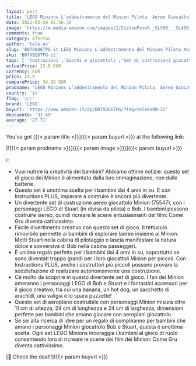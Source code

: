```yaml
---
layout: post
title: 'LEGO Minions L’addestramento del Minion Pilota  Aereo Giocattolo Costruibile con Bob e Stuart  Giocattoli per Bambini di 4 Anni  75547'
date: 2022-03-29 05:56:30
image: 'https://m.media-amazon.com/images/I/51zVsnPxvwS._SL500_._SL400_.jpg'
comments: true
category: ofertas
author: 'tole.es'
slug: 'B07X8Q6TPG-it LEGO Minions L’addestramento del Minion Pilota Aereo...'
sku: 'B07X8Q6TPG-it'
tags: [ 'Costruzioni','Giochi e giocattoli','Set di costruzioni giocattolo','lego', ]
actualPrice: 23.9 EUR
currency: EUR
price: 23.9
comparePrice: 34.99 EUR
prodname: 'LEGO Minions L’addestramento del Minion Pilota  Aereo Giocattolo Costruibile con Bob e Stuart  Giocattoli per Bambini di 4 Anni  75547'
country: 'it'
flag: '🇮🇹'
brand: 'LEGO'
buyurl: 'https://www.amazon.it/dp/B07X8Q6TPG/?tag=tolees00-21'
descuento: '31.69'
average: '27.71'
---
```


You've got [{{< param title >}}]({{< param buyurl >}}) at the following link:

[![{{< param prodname >}}]({{< param image >}})]({{< param buyurl >}})

ℹ️:

- Vuoi nutrire la creatività dei bambini? Abbiamo ottime notizie: questo set di gioco dei Minion è alimentato dalla loro immaginazione, non dalle batterie.
- Questo set è unottima scelta per i bambini dai 4 anni in su. E con Instructions PLUS, imparare a costruire è ancora più divertente.
- Un divertente set di costruzione aereo giocattolo Minion (75547), con i personaggi LEGO di Stuart (in divisa da pilota) e Bob. I bambini possono costruire laereo, quindi ricreare le scene entusiasmanti del film: Come Gru diventa cattivissimo.
- Facile divertimento creativo con questo set di gioco. Il tettuccio rimovibile permette ai bambini di esplorare laereo insieme ai Minion. Metti Stuart nella cabina di pilotaggio o lascia manifestare la natura dolce e sovversiva di Bob nella cabina passeggeri.
- È unidea regalo perfetta per i bambini dai 4 anni in su, soprattutto se sono diventati troppo grandi per i loro giocattoli Minion per piccoli. Con Instructions PLUS, anche i costruttori più piccoli possono provare la soddisfazione di realizzare autonomamente una costruzione.
- Cè molto da scoprire in questo divertente set di gioco. I fan dei Minion ameranno i personaggi LEGO di Bob e Stuart e i fantastici accessori per il gioco creativo, tra cui una banana, un hot dog, un sacchetto di arachidi, una valigia e lo spara puzzette!
- Questo set di aeroplano costruibile con personaggi Minion misura oltre 11 cm di altezza, 24 cm di lunghezza e 24 cm di larghezza, dimensioni perfette per bambini che amano giocare con aeroplani giocattolo.
- Se sei alla ricerca di idee per un regalo di compleanno per bambini che amano i personaggi Minion giocattolo Bob e Stuart, questa è unottima scelta. Ogni set LEGO Minions incoraggia i bambini al gioco di ruolo consentendo loro di ricreare le scene dei film dei Minion: Come Gru diventa cattivissimo.

[🛒 Check the deal!!]({{< param buyurl >}})
